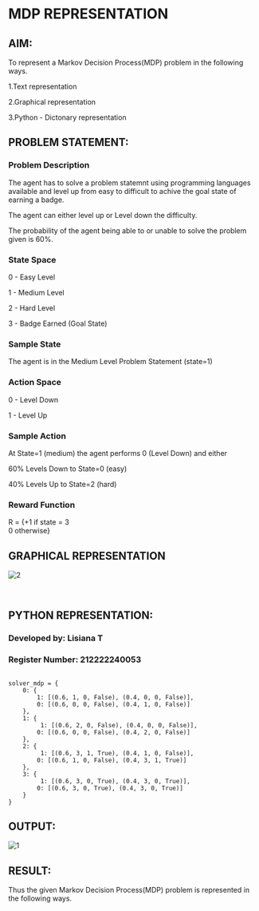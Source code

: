 # MDP REPRESENTATION

## AIM:

To represent a Markov Decision Process(MDP) problem in the following ways.

1.Text representation

2.Graphical representation

3.Python - Dictonary representation

## PROBLEM STATEMENT:

### Problem Description

The agent has to solve a problem statemnt using programming languages available and level up from easy to difficult to achive the goal state of earning a badge.

The agent can either level up or Level down the difficulty.

The probability of the agent being able to or unable to solve the problem given is 60%.

### State Space

0 - Easy Level

1 - Medium Level

2 - Hard Level

3 - Badge Earned (Goal State)

### Sample State

The agent is in the Medium Level Problem Statement (state=1)

### Action Space

0 - Level Down

1 - Level Up

### Sample Action

At State=1 (medium) the agent performs 0 (Level Down) and either

60% Levels Down to State=0 (easy)

40% Levels Up to State=2 (hard)

### Reward Function

R = {+1 if state = 3  
      0 otherwise}

## GRAPHICAL REPRESENTATION

![2](https://github.com/lisianathiruselvan/mdp-representation/assets/119389971/88741868-3afb-4248-8ffa-4d755d9c5813)

</BR>

## PYTHON REPRESENTATION:

### Developed by: Lisiana T
### Register Number: 212222240053

```

solver_mdp = {
    0: {
        1: [(0.6, 1, 0, False), (0.4, 0, 0, False)],
        0: [(0.6, 0, 0, False), (0.4, 1, 0, False)]
    },
    1: {
         1: [(0.6, 2, 0, False), (0.4, 0, 0, False)],
        0: [(0.6, 0, 0, False), (0.4, 2, 0, False)]
    },
    2: {
         1: [(0.6, 3, 1, True), (0.4, 1, 0, False)],
        0: [(0.6, 1, 0, False), (0.4, 3, 1, True)]
    },
    3: {
         1: [(0.6, 3, 0, True), (0.4, 3, 0, True)],
        0: [(0.6, 3, 0, True), (0.4, 3, 0, True)]
    }
}
```

## OUTPUT:
![1](https://github.com/lisianathiruselvan/mdp-representation/assets/119389971/4cb40049-bc7d-4739-8770-ab6d0bbc1d80)


## RESULT:

Thus the given Markov Decision Process(MDP) problem is represented in the following ways.
